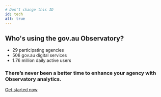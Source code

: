 ```yaml
---
# Don't change this ID
id: tech
alt: true
---
```


## Who's using the gov.au Observatory?

<div class="row" id="homepage-callout">
	<ul class = "stats col-md-4">
		<li>
			<div>
				<span class = "au-display-xl mt-hero" > 29 </span>
				participating agencies
			</div>
		</li>
		<li>
			<div>
				<span class = "au-display-xl mt-hero"> 508 </span>  
				gov.au digital services
			</div>
		</li>
		<li>
			<div>
				<span class = "au-display-xl mt-hero"> 1.76 million </span>
				daily active users
			</div>
		</li>
	</ul>
	<div class="col-md-7 col-md-offset-1 text-center align-center">
		<h3>
		There’s never been a better time to enhance your agency with Observatory analytics.
		</h3>
		<a href="/get-started" class="au-btn mt-1">Get started now</a>
	</div>
</div>

